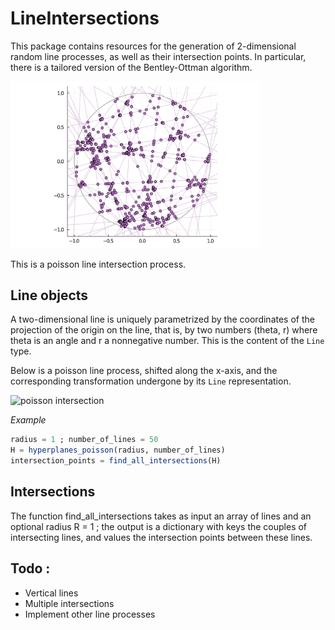 # LineIntersections



This package contains resources for the generation of 2-dimensional random line processes, as well as their intersection points. In particular, there is a tailored version of the Bentley-Ottman algorithm.  

<img src="docs/poisson_intersection.png" alt="poisson intersection" width="400"/>

This is a poisson line intersection process. 


## Line objects

A two-dimensional line is uniquely parametrized by the coordinates of the projection of the origin on the line, that is, by two numbers (theta, r) where theta is an angle and r a nonnegative number. This is the content of the `Line` type.


Below is a poisson line process, shifted along the x-axis, and the corresponding transformation undergone by its `Line` representation. 

<img src="docs/shift.gif" alt="poisson intersection" width="400"/>



*Example*

```julia
radius = 1 ; number_of_lines = 50
H = hyperplanes_poisson(radius, number_of_lines)
intersection_points = find_all_intersections(H)
```

## Intersections

The function find_all_intersections takes as input an array of lines and an optional radius R = 1 ; the output is a dictionary with keys the couples of intersecting lines, and values the intersection points between these lines. 



## Todo : 
- Vertical lines
- Multiple intersections
- Implement other line processes



